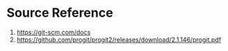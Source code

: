 Source Reference
==
1. https://git-scm.com/docs
2. https://github.com/progit/progit2/releases/download/2.1.146/progit.pdf 